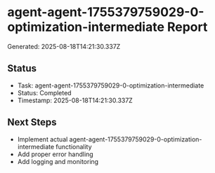 # agent-agent-1755379759029-0-optimization-intermediate Report

Generated: 2025-08-18T14:21:30.337Z

## Status
- Task: agent-agent-1755379759029-0-optimization-intermediate
- Status: Completed
- Timestamp: 2025-08-18T14:21:30.337Z

## Next Steps
- Implement actual agent-agent-1755379759029-0-optimization-intermediate functionality
- Add proper error handling
- Add logging and monitoring
